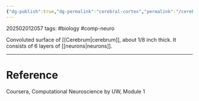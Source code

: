 ```yaml
---
{"dg-publish":true,"dg-permalink":"cerebral-cortex","permalink":"/cerebral-cortex/"}
---
```


202502012057
tags: #biology #comp-neuro 

Convoluted surface of [[Cerebrum\|cerebrum]], about 1/8 inch thick. It consists of 6 layers of [[neurons\|neurons]].

---
# Reference

Coursera, Computational Neuroscience by UW, Module 1
